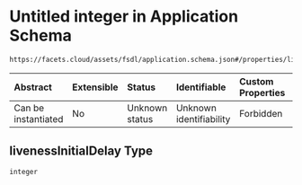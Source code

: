 # Untitled integer in Application Schema

```txt
https://facets.cloud/assets/fsdl/application.schema.json#/properties/liveness/properties/livenessInitialDelay
```



| Abstract            | Extensible | Status         | Identifiable            | Custom Properties | Additional Properties | Access Restrictions | Defined In                                                                        |
| :------------------ | :--------- | :------------- | :---------------------- | :---------------- | :-------------------- | :------------------ | :-------------------------------------------------------------------------------- |
| Can be instantiated | No         | Unknown status | Unknown identifiability | Forbidden         | Allowed               | none                | [application.schema.json*](../out/application.schema.json "open original schema") |

## livenessInitialDelay Type

`integer`
